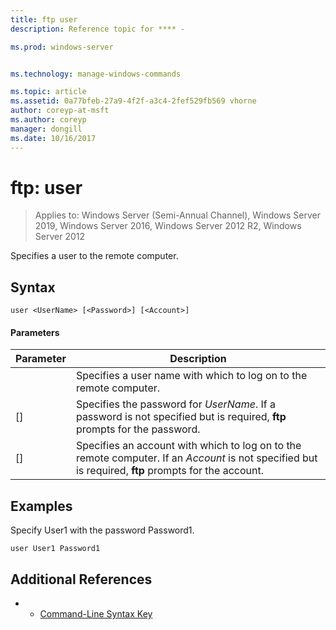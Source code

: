 ```yaml
---
title: ftp user
description: Reference topic for **** - 

ms.prod: windows-server


ms.technology: manage-windows-commands

ms.topic: article
ms.assetid: 0a77bfeb-27a9-4f2f-a3c4-2fef529fb569 vhorne
author: coreyp-at-msft
ms.author: coreyp
manager: dongill
ms.date: 10/16/2017
---
```

# ftp: user

> Applies to: Windows Server (Semi-Annual Channel), Windows Server 2019, Windows Server 2016, Windows Server 2012 R2, Windows Server 2012

Specifies a user to the remote computer.   
## Syntax  
```  
user <UserName> [<Password>] [<Account>]  
```  
#### Parameters  

|  Parameter   |                                                                      Description                                                                      |
|--------------|-------------------------------------------------------------------------------------------------------------------------------------------------------|
|  <UserName>  |                                          Specifies a user name with which to log on to the remote computer.                                           |
| [<Password>] |               Specifies the password for *UserName*. If a password is not specified but is required,  **ftp** prompts for the password.               |
| [<Account>]  | Specifies an account with which to log on to the remote computer. If an *Account* is not specified but is required,  **ftp** prompts for the account. |

## Examples  
Specify User1 with the password Password1.  
```  
user User1 Password1  
```  
## Additional References  
-   - [Command-Line Syntax Key](command-line-syntax-key.md)  
